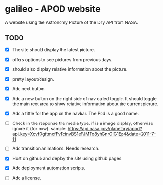 # galileo - APOD website

A website using the Astronomy Picture of the Day API from NASA.

## TODO

- [x] The site should display the latest picture.
- [x] offers options to see pictures from previous days.
- [x] should also display relative information about the picture.
- [x] pretty layout/design.

- [x] Add next button
- [x] Add a new button on the right side of nav called toggle. It should
toggle the main text area to show relative information about the current picture.
- [x] Add a tittle for the app on the navbar. The Pod is a good name.


- [ ] Check in the response the media type. if is a image display, otherwise ignore
it (for now). sample: https://api.nasa.gov/planetary/apod?api_key=XcvfOgftmxfFvTcinvBS1eFJMTo8yhGnrOlG1Ep4&date=2011-7-11

- [ ] Add transition animations. Needs research.

- [x] Host on github and deploy the site using github pages.
- [x] Add deployment automation scripts.

- [ ] Add a license.
